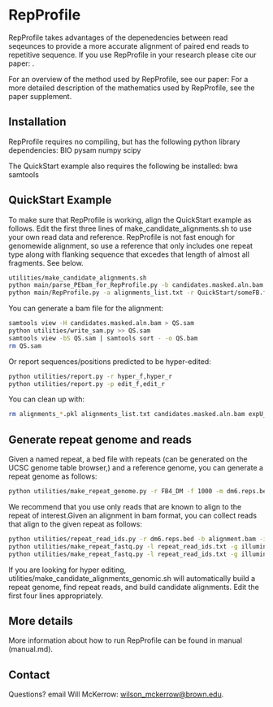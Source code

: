 # RepProfile
RepProfile takes advantages of the depenedencies between read seqeunces to provide a more accurate alignment of paired end reads to repetitive sequence. If you use RepProfile in your research please cite our paper: <PAPER INFO>.

For an overview of the method used by RepProfile, see our paper:
<PAPER INFO>
For a more detailed description of the mathematics used by RepProfile, see the paper supplement.

## Installation
RepProfile requires no compiling, but has the following python library dependencies:
BIO
pysam
numpy
scipy

The QuickStart example also requires the following be installed:
bwa
samtools

## QuickStart Example
To make sure that RepProfile is working, align the QuickStart example as follows. Edit the first three lines of make_candidate_alignments.sh to use your own read data and reference. RepProfile is not fast enough for genomewide alignment, so use a reference that only includes one repeat type along with flanking sequence that excedes that length of almost all fragments. See below.

```bash
utilities/make_candidate_alignments.sh 
python main/parse_PEbam_for_RepProfile.py -b candidates.masked.aln.bam -r QuickStart/reads_R1.fastq,QuickStart/reads_R2.fastq -g QuickStart/someFB.fa -m 4
python main/RepProfile.py -a alignments_list.txt -r QuickStart/someFB.fa -p QuickStart/HyperEditingPrior.txt -n 5
```

You can generate a bam file for the alignment:
```bash
samtools view -H candidates.masked.aln.bam > QS.sam
python utilities/write_sam.py >> QS.sam
samtools view -bS QS.sam | samtools sort - -o QS.bam
rm QS.sam
```

Or report sequences/positions predicted to be hyper-edited:
```bash
python utilities/report.py -r hyper_f,hyper_r
python utilities/report.py -p edit_f,edit_r
```

You can clean up with:
```bash
rm alignments_*.pkl alignments_list.txt candidates.masked.aln.bam expU_f.pkl expU_r.pkl f_prob.pkl pos_type.pkl rep_type.pkl r_prob.pkl genome_profile_f.pkl genome_profile_initial.pkl genome_profile_r.pkl
```

## Generate repeat genome and reads
Given a named repeat, a bed file with repeats (can be generated on the UCSC genome table browser,) and a reference genome, you can generate a repeat genome as follows:
```bash
python utilities/make_repeat_genome.py -r FB4_DM -f 1000 -m dm6.reps.bed -g dm6.fa > repeatgenome.fa
```
We recommend that you use only reads that are known to align to the repeat of interest.Given an alignment in bam format, you can collect reads that align to the given repeat as follows:
```bash
python utilities/repeat_read_ids.py -r dm6.reps.bed -b alignment.bam -i FB4_DM > repeat_read_ids.txt
python utilities/make_repeat_fastq.py -l repeat_read_ids.txt -g illumina_reads_R1.fastq.gz > reads_R1.fastq
python utilities/make_repeat_fastq.py -l repeat_read_ids.txt -g illumina_reads_R2.fastq.gz > reads_R2.fastq
```

If you are looking for hyper editing, utilities/make_candidate_alignments_genomic.sh will automatically build a repeat genome, find repeat reads, and build candidate alignments. Edit the first four lines appropriately.

## More details
More information about how to run RepProfile can be found in manual (manual.md).

## Contact
Questions? email Will McKerrow: wilson_mckerrow@brown.edu.